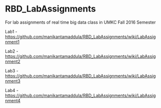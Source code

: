 # RBD_LabAssignments
For lab assignments of real time big data class in UMKC Fall 2016 Semester

Lab1 - https://github.com/manikantamaddula/RBD_LabAssignments/wiki/LabAssignment1

Lab2 - https://github.com/manikantamaddula/RBD_LabAssignments/wiki/LabAssignment2

Lab3 - https://github.com/manikantamaddula/RBD_LabAssignments/wiki/LabAssignment3

Lab4 - https://github.com/manikantamaddula/RBD_LabAssignments/wiki/LabAssignment4
